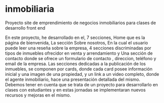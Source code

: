 # inmobiliaria
Proyecto site de emprendimiento de negocios inmobiliarios para clases de desarrollo front end

En este proyecto, he desarrollado en el, 7 secciones, Home que es la página de bienvenida, La sección Sobre nosotros, En la cual el usuario puede leer una reseña sobre la empresa,
4 secciones discriminadas por tipos de inmuebles ofrecidor en venta y arrendamiento y Una sección de contacto donde se ofrece un formulario de contacto , direccion, teléfono y email de la empresa.
Las secciones dedicadas a la publicación de los inmuebles, se componen por cards, donde cada card posee información inicial y una imagen de una propiedad, y un link a un video completo, 
donde el agente inmobiliario, hace una presentación detallada del mismo.
Debemos tener en cuenta que se trata de un proyecto para desarrollarlo en clases con estudiantes y en estas jornadas se implementaran nuevos recursos y mejoras en el mismo.
